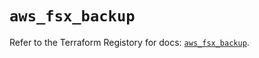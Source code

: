# `aws_fsx_backup`

Refer to the Terraform Registory for docs: [`aws_fsx_backup`](https://registry.terraform.io/providers/hashicorp/aws/5.12.0/docs/resources/fsx_backup).
